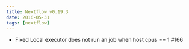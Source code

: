 ```yaml
---
title: Nextflow v0.19.3
date: 2016-05-31
tags: [nextflow]
---
```


- Fixed Local executor does not run an job when host cpus == 1 #166
